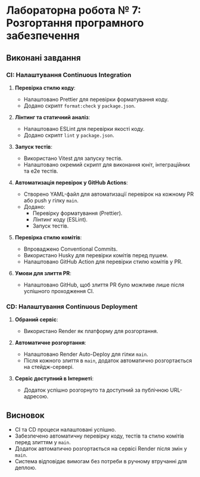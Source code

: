 # Лабораторна робота № 7: Розгортання програмного забезпечення

## Виконані завдання

### CI: Налаштування Continuous Integration

1. **Перевірка стилю коду**:

   - Налаштовано Prettier для перевірки форматування коду.
   - Додано скрипт `format:check` у `package.json`.

2. **Лінтинг та статичний аналіз**:

   - Налаштовано ESLint для перевірки якості коду.
   - Додано скрипт `lint` у `package.json`.

3. **Запуск тестів**:

   - Використано Vitest для запуску тестів.
   - Налаштовано окремий скрипт для виконання юніт, інтеграційних та е2е тестів.

4. **Автоматизація перевірок у GitHub Actions**:

   - Створено YAML-файл для автоматизації перевірок на кожному PR або push у гілку `main`.
   - Додано:
     - Перевірку форматування (Prettier).
     - Лінтинг коду (ESLint).
     - Запуск тестів.

5. **Перевірка стилю комітів**:

   - Впроваджено Conventional Commits.
   - Використано Husky для перевірки комітів перед пушем.
   - Налаштовано GitHub Action для перевірки стилю комітів у PR.

6. **Умови для злиття PR**:
   - Налаштовано GitHub, щоб злиття PR було можливе лише після успішного проходження CI.

### CD: Налаштування Continuous Deployment

1. **Обраний сервіс**:

   - Використано Render як платформу для розгортання.

2. **Автоматичне розгортання**:

   - Налаштовано Render Auto-Deploy для гілки `main`.
   - Після кожного злиття в `main`, додаток автоматично розгортається на стейдж-сервері.

3. **Сервіс доступний в Інтернеті**:
   - Додаток успішно розгорнуто та доступний за публічною URL-адресою.

## Висновок

- CI та CD процеси налаштовані успішно.
- Забезпечено автоматичну перевірку коду, тестів та стилю комітів перед злиттям у `main`.
- Додаток автоматично розгортається на сервісі Render після змін у `main`.
- Система відповідає вимогам без потреби в ручному втручанні для деплою.
